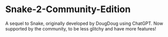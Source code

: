 # Snake-2-Community-Edition
A sequel to Snake, originally developed by DougDoug using ChatGPT. Now supported by the community, to be less glitchy and have more features!
